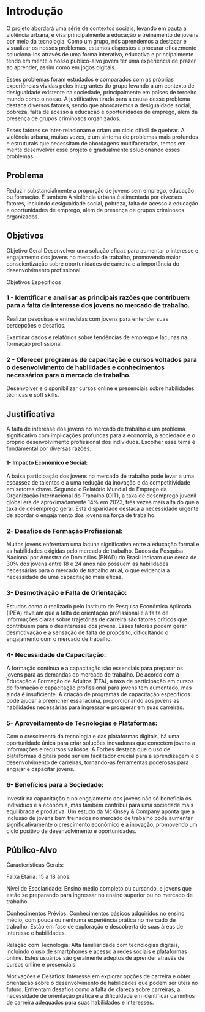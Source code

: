 # Introdução

O projeto abordará uma série de contextos sociais, levando em pauta a violência urbana, e visa principalmente a educação e treinamento de jovens por meio da tecnologia. Como um grupo, nós aprendemos a destacar e visualizar os nossos problemas, estamos dispostos a procurar eficazmente soluciona-los através de uma forma interativa, educativa e principalmente tendo em mente o nosso público-alvo jovem ter uma experiência de prazer ao aprender, assim como em jogos digitais.

Esses problemas foram estudados e comparados com as próprias experiências vividas pelos integrantes do grupo levando a um contexto de desigualdade existente na sociedade, principalmente em países de terceiro mundo como o nosso. A justificativa tirada para a causa desse problema destaca diversos fatores, sendo que abordaremos a desigualdade social, pobreza, falta de acesso à educação e oportunidades de emprego, além da presença de grupos criminosos organizados.

Esses fatores se inter-relacionam e criam um ciclo difícil de quebrar. A violência urbana, muitas vezes, é um sintoma de problemas mais profundos e estruturais que necessitam de abordagens multifacetadas, temos em mente desenvolver esse projeto
e gradualmente solucionando esses problemas.

## Problema
Reduzir substancialmente a proporção de jovens sem emprego, educação ou formação. E também A violência urbana é alimentada por diversos fatores, incluindo desigualdade social, pobreza, falta de acesso à educação e oportunidades de emprego, além da presença de grupos criminosos organizados.


## Objetivos

Objetivo Geral
Desenvolver uma solução eficaz para aumentar o interesse e engajamento dos jovens no mercado de trabalho, promovendo maior conscientização sobre oportunidades de carreira e a importância do desenvolvimento profissional.

Objetivos Específicos

### 1 - Identificar e analisar as principais razões que contribuem para a falta de interesse dos jovens no mercado de trabalho.

Realizar pesquisas e entrevistas com jovens para entender suas percepções e desafios.
    
Examinar dados e relatórios sobre tendências de emprego e lacunas na formação profissional.
    
### 2 - Oferecer programas de capacitação e cursos voltados para o desenvolvimento de habilidades e conhecimentos necessários para o mercado de trabalho.

Desenvolver e disponibilizar cursos online e presenciais sobre habilidades técnicas e soft skills.
    

## Justificativa

A falta de interesse dos jovens no mercado de trabalho é um problema significativo com implicações profundas para a economia, a sociedade e o próprio desenvolvimento profissional dos indivíduos. Escolher esse tema é fundamental por diversas razões:

#### 1- Impacto Econômico e Social:

A baixa participação dos jovens no mercado de trabalho pode levar a uma escassez de talentos e a uma redução da inovação e da competitividade em setores chave. Segundo o Relatório Mundial de Emprego da Organização Internacional do Trabalho (OIT), a taxa de desemprego juvenil global era de aproximadamente 14% em 2023, três vezes mais alta do que a taxa de desemprego geral. Esta disparidade destaca a necessidade urgente de abordar o engajamento dos jovens na força de trabalho.

### 2- Desafios de Formação Profissional:

Muitos jovens enfrentam uma lacuna significativa entre a educação formal e as habilidades exigidas pelo mercado de trabalho. Dados da Pesquisa Nacional por Amostra de Domicílios (PNAD) do Brasil indicam que cerca de 30% dos jovens entre 18 e 24 anos não possuem as habilidades necessárias para o mercado de trabalho atual, o que evidencia a necessidade de uma capacitação mais eficaz.

### 3- Desmotivação e Falta de Orientação:

Estudos como o realizado pelo Instituto de Pesquisa Econômica Aplicada (IPEA) revelam que a falta de orientação profissional e a falta de informações claras sobre trajetórias de carreira são fatores críticos que contribuem para o desinteresse dos jovens. Esses fatores podem gerar desmotivação e a sensação de falta de propósito, dificultando o engajamento com o mercado de trabalho.

### 4- Necessidade de Capacitação:

A formação contínua e a capacitação são essenciais para preparar os jovens para as demandas do mercado de trabalho. De acordo com a Educação e Formação de Adultos (EFA), a taxa de participação em cursos de formação e capacitação profissional para jovens tem aumentado, mas ainda é insuficiente. A criação de programas de capacitação específicos pode ajudar a preencher essa lacuna, proporcionando aos jovens as habilidades necessárias para ingressar e prosperar em suas carreiras.

### 5- Aproveitamento de Tecnologias e Plataformas:

Com o crescimento da tecnologia e das plataformas digitais, há uma oportunidade única para criar soluções inovadoras que conectem jovens a informações e recursos valiosos. A Forbes destaca que o uso de plataformas digitais pode ser um facilitador crucial para a aprendizagem e o desenvolvimento de carreiras, tornando-as ferramentas poderosas para engajar e capacitar jovens.

### 6- Benefícios para a Sociedade:

Investir na capacitação e no engajamento dos jovens não só beneficia os indivíduos e a economia, mas também contribui para uma sociedade mais equilibrada e produtiva. Um estudo da McKinsey & Company aponta que a inclusão de jovens bem treinados no mercado de trabalho pode aumentar significativamente o crescimento econômico e a inovação, promovendo um ciclo positivo de desenvolvimento e oportunidades.

## Público-Alvo

Características Gerais:

Faixa Etária: 15 a 18 anos.

Nível de Escolaridade: Ensino médio completo ou cursando, e jovens que estão se preparando para ingressar no ensino superior ou no mercado de trabalho.

Conhecimentos Prévios: Conhecimentos básicos adquiridos no ensino médio, com pouca ou nenhuma experiência prática no mercado de trabalho. Estão em fase de exploração e descoberta de suas áreas de interesse e habilidades.

Relação com Tecnologia: Alta familiaridade com tecnologias digitais, incluindo o uso de smartphones e acesso a redes sociais e plataformas online. Estes usuários são geralmente adeptos de aprender através de cursos online e presenciais.

Motivações e Desafios: Interesse em explorar opções de carreira e obter orientação sobre o desenvolvimento de habilidades que podem ser úteis no futuro. Enfrentam desafios como a falta de clareza sobre carreiras, a necessidade de orientação prática e a dificuldade em identificar caminhos de carreira adequados para suas habilidades e interesses.
